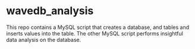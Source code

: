 # wavedb_analysis

This repo contains a MySQL script that creates a database, and tables and inserts values into the table.
The other MySQL script performs insightful data analysis on the database.
